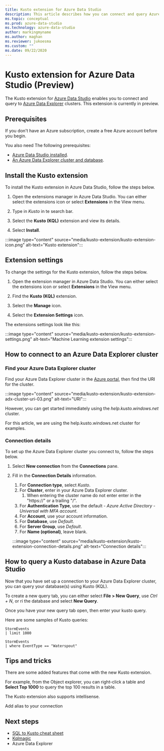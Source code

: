 ```yaml
---
title: Kusto extension for Azure Data Studio
description: This article describes how you can connect and query Azure Data Explorer clusters with Azure Data Studio.
ms.topic: conceptual
ms.prod: azure-data-studio
ms.technology: azure-data-studio
author: markingmyname
ms.author: maghan
ms.reviewer: jukoesma
ms.custom: ""
ms.date: 09/22/2020
---
```


# Kusto extension for Azure Data Studio (Preview)

The Kusto extension for [Azure Data Studio](../what-is.md) enables you to connect and query to [Azure Data Explorer](https://docs.microsoft.com/azure/data-explorer/data-explorer-overview) clusters. This extension is currently in preview.

## Prerequisites

If you don't have an Azure subscription, create a free Azure account before you begin.

You also need The following prerequisites:

- [Azure Data Studio installed](../download-azure-data-studio.md).
- [An Azure Data Explorer cluster and database](https://docs.microsoft.com/azure/data-explorer/create-cluster-database-portal).

## Install the Kusto extension

To install the Kusto extension in Azure Data Studio, follow the steps below.

1. Open the extensions manager in Azure Data Studio. You can either select the extensions icon or select **Extensions** in the View menu.

2. Type in *Kusto* in te search bar.

3. Select the **Kusto (KQL)** extension and view its details.

4. Select **Install**.

:::image type="content" source="media/kusto-extension/kusto-extension-icon.png" alt-text="Kusto extension":::

## Extension settings

To change the settings for the Kusto extension, follow the steps below.

1. Open the extension manager in Azure Data Studio. You can either select the extensions icon or select **Extensions** in the View menu.

2. Find the **Kusto (KQL)** extension.

3. Select the **Manage** icon.

4. Select the **Extension Settings** icon.

The extensions settings look like this:

:::image type="content" source="media/kusto-extension/kusto-extension-settings.png" alt-text="Machine Learning extension settings":::

## How to connect to an Azure Data Explorer cluster

### Find your Azure Data Explorer cluster

Find your Azure Data Explorer cluster in the [Azure portal](https://ms.portal.azure.com/#home), then find the URI for the cluster.

:::image type="content" source="media/kusto-extension/kusto-extension-adx-cluster-uri-03.png" alt-text="URI":::

However, you can get started immediately using the *help.kusto.windows.net* cluster.

For this article, we are using the help.kusto.windows.net cluster for examples.

### Connection details

To set up the Azure Data Explorer cluster you connect to, follow the steps below.

1. Select **New connection** from the **Connections** pane.

2. Fill in the **Connection Details** information.
    1. For **Connection type**, select *Kusto*.
    2. For **Cluster**, enter in your Azure Data Explorer cluster.
        1. When entering the cluster name do not enter enter in the "https://" or a trailing "/".
    3. For **Authentication Type**, use the default - *Azure Active Directory - Universal with MFA account*.
    4. For **Account**, use your account information.
    5. For **Database**, use *Default*.
    6. For **Server Group**, use *Default*.
    7. For **Name (optional)**, leave blank.

    :::image type="content" source="media/kusto-extension/kusto-extension-connection-details.png" alt-text="Connection details":::

## How to query a Kusto database in Azure Data Studio

Now that you have set up a connection to your Azure Data Explorer cluster, you can query your database(s) using Kusto (KQL).

To create a new query tab, you can either select **File > New Query**, use *Ctrl + N*, or ri the database and select **New Query**.

Once you have your new query tab open, then enter your kusto query.

Here are some samples of Kusto queries:

```kusto
StormEvents
| limit 1000
```

```kusto
StormEvents
| where EventType == "Waterspout"
```

## Tips and tricks

There are some added features that come with the new Kusto extension.

For example, from the Object explorer, you can right-click a table and **Select Top 1000** to query the top 100 results in a table.

The Kusto extension also supports intellisense.

Add alias to your connection

## Next steps

- [SQL to Kusto cheat sheet](https://docs.microsoft.com/azure/data-explorer/kusto/query/sqlcheatsheet)
- [Kqlmagic](../notebooks-kqlmagic.md)
- Azure Data Explorer